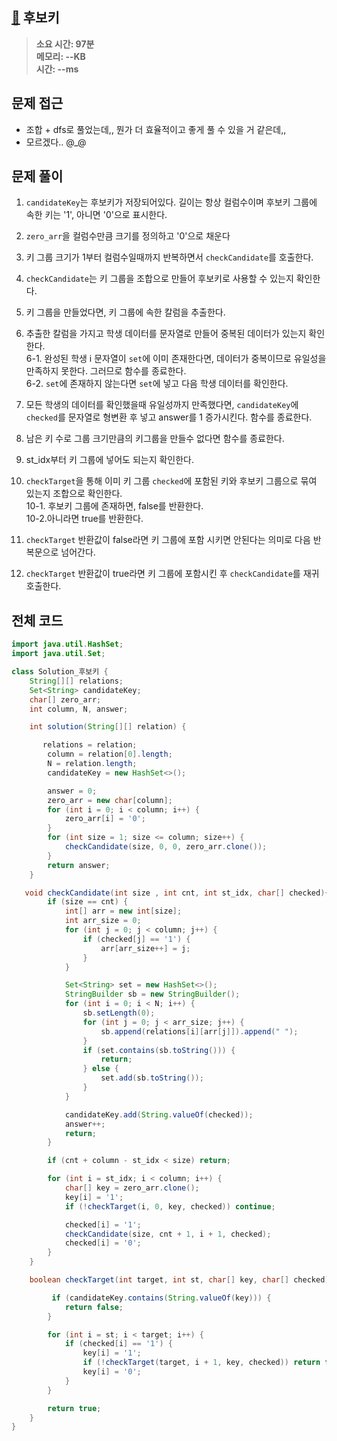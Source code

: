 ## [🔑](https://school.programmers.co.kr/learn/courses/30/lessons/42890) 후보키

> **소요 시간: 97분<br>
> 메모리: --KB<br>
> 시간: --ms**

## 문제 접근

- 조합 + dfs로 풀었는데,, 뭔가 더 효율적이고 좋게 풀 수 있을 거 같은데,,
- 모르겠다.. @\_@

## 문제 풀이

1. `candidateKey`는 후보키가 저장되어있다. 길이는 항상 컬럼수이며 후보키 그룹에 속한 키는 '1', 아니면 '0'으로 표시한다.

2. `zero_arr`을 컬럼수만큼 크기를 정의하고 '0'으로 채운다

3. 키 그룹 크기가 1부터 컬럼수일때까지 반복하면서 `checkCandidate`를 호출한다.

4. `checkCandidate`는 키 그룹을 조합으로 만들어 후보키로 사용할 수 있는지 확인한다.

5. 키 그룹을 만들었다면, 키 그룹에 속한 칼럼을 추출한다.

6. 추출한 칼럼을 가지고 학생 데이터를 문자열로 만들어 중복된 데이터가 있는지 확인한다.<br>
   6-1. 완성된 학생 i 문자열이 `set`에 이미 존재한다면, 데이터가 중복이므로 유일성을 만족하지 못한다. 그러므로 함수를 종료한다.<br>
   6-2. `set`에 존재하지 않는다면 `set`에 넣고 다음 학생 데이터를 확인한다.<br>

7. 모든 학생의 데이터를 확인했을때 유일성까지 만족했다면, `candidateKey`에 `checked`를 문자열로 형변환 후 넣고 answer를 1 증가시킨다. 함수를 종료한다.

8. 남은 키 수로 그룹 크기만큼의 키그룹을 만들수 없다면 함수를 종료한다.

9. st_idx부터 키 그룹에 넣어도 되는지 확인한다.

10. `checkTarget`을 통해 이미 키 그룹 `checked`에 포함된 키와 후보키 그룹으로 묶여 있는지 조합으로 확인한다.<br>
    10-1. 후보키 그룹에 존재하면, false를 반환한다.<br>
    10-2.아니라면 true를 반환한다.<br>

11. `checkTarget` 반환값이 false라면 키 그룹에 포함 시키면 안된다는 의미로 다음 반복문으로 넘어간다.

12. `checkTarget` 반환값이 true라면 키 그룹에 포함시킨 후 `checkCandidate`를 재귀호출한다.

## 전체 코드

```java
import java.util.HashSet;
import java.util.Set;

class Solution_후보키 {
    String[][] relations;
    Set<String> candidateKey;
    char[] zero_arr;
    int column, N, answer;

    int solution(String[][] relation) {

       relations = relation;
        column = relation[0].length;
        N = relation.length;
        candidateKey = new HashSet<>();

        answer = 0;
        zero_arr = new char[column];
        for (int i = 0; i < column; i++) {
            zero_arr[i] = '0';
        }
        for (int size = 1; size <= column; size++) {
            checkCandidate(size, 0, 0, zero_arr.clone());
        }
        return answer;
    }

   void checkCandidate(int size , int cnt, int st_idx, char[] checked){
        if (size == cnt) {
            int[] arr = new int[size];
            int arr_size = 0;
            for (int j = 0; j < column; j++) {
                if (checked[j] == '1') {
                    arr[arr_size++] = j;
                }
            }

            Set<String> set = new HashSet<>();
            StringBuilder sb = new StringBuilder();
            for (int i = 0; i < N; i++) {
                sb.setLength(0);
                for (int j = 0; j < arr_size; j++) {
                    sb.append(relations[i][arr[j]]).append(" ");
                }
                if (set.contains(sb.toString())) {
                    return;
                } else {
                    set.add(sb.toString());
                }
            }

            candidateKey.add(String.valueOf(checked));
            answer++;
            return;
        }

        if (cnt + column - st_idx < size) return;

        for (int i = st_idx; i < column; i++) {
            char[] key = zero_arr.clone();
            key[i] = '1';
            if (!checkTarget(i, 0, key, checked)) continue;

            checked[i] = '1';
            checkCandidate(size, cnt + 1, i + 1, checked);
            checked[i] = '0';
        }
    }

    boolean checkTarget(int target, int st, char[] key, char[] checked){

         if (candidateKey.contains(String.valueOf(key))) {
            return false;
        }

        for (int i = st; i < target; i++) {
            if (checked[i] == '1') {
                key[i] = '1';
                if (!checkTarget(target, i + 1, key, checked)) return false;
                key[i] = '0';
            }
        }

        return true;
    }
}
```
